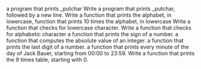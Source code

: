 a program that prints _putchar
Write a program that prints _putchar, followed by a new line.
Write a function that prints the alphabet, in lowercase,
 function that prints 10 times the alphabet, in lowercase
Write a function that checks for lowercase character.
Write a function that checks for alphabetic character
a function that prints the sign of a number.
a function that computes the absolute value of an integer.
a function that prints the last digit of a number.
a function that prints every minute of the day of Jack Bauer, starting from 00:00 to 23:59.
Write a function that prints the 9 times table, starting with 0.
